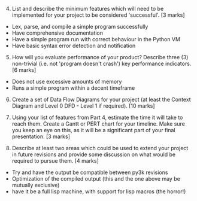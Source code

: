 4. List and describe the minimum features which will need to be implemented for your project to be considered 'successful'. [3 marks]
 * Lex, parse, and compile a simple program successfully
 * Have comprehensive documentation
 * Have a simple program run with correct behaviour in the Python VM
 * Have basic syntax error detection and notification

5. How will you evaluate performance of your product? Describe three (3) non-trivial (i.e. not 'program doesn't crash') key performance indicators. [6 marks]
 * Does not use excessive amounts of memory
 * Runs a simple program within a decent timeframe

6. Create a set of Data Flow Diagrams for your project (at least the Context Diagram and Level 0 DFD - Level 1 if required). [10 marks]

<expand>

7. Using your list of features from Part 4, estimate the time it will take to reach them. Create a Gantt or PERT chart for your timeline. Make sure you keep an eye on this, as it will be a significant part of your final presentation. [3 marks]

8. Describe at least two areas which could be used to extend your project in future revisions and provide some discussion on what would be required to pursue them. [4 marks]
 * Try and have the output be compatible between py3k revisions
 * Optimization of the compiled output (this and the one above may be mutually exclusive)
 * have it be a full lisp machine, with support for lisp macros (the horror!)

